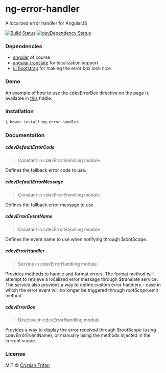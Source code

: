 # ng-error-handler

A localized error handler for AngularJS

[![Build Status](https://travis-ci.org/crissdev/ng-error-handler.svg?branch=master)](https://travis-ci.org/crissdev/ng-error-handler)
[![devDependency Status](https://david-dm.org/crissdev/ng-error-handler/dev-status.svg)](https://david-dm.org/crissdev/ng-error-handler#info=devDependencies)


### Dependencies

* [angular](https://angularjs.org/) of course
* [angular translate](http://angular-translate.github.io/) for localization support
* [ui bootstrap](http://angular-ui.github.io/bootstrap/) for making the error box look nice


### Demo

An example of how to use the cdevErrorBox directive on the page is available in [this](http://jsfiddle.net/cristian_trifan/9UqM9/) fiddle.


### Installation

```sh
$ bower install ng-error-handler
```


### Documentation

##### cdevDefaultErrorCode

> Constant in cdevErrorHandling module

Defines the fallback error code to use.

##### cdevDefaultErrorMessage

> Constant in cdevErrorHandling module

Defines the fallback error message to use.

##### cdevErrorEventName

> Constant in cdevErrorHandling module

Defines the event name to use when notifying through $rootScope.

##### cdevErrorHandler

> Service in cdevErrorHandling module

Provides methods to handle and format errors.
The format method will attempt to retrieve a localized error message through $translate service.
The service also provides a way to define custom error handlers - case in which the error event
will no longer be triggered through $rootScope.$emit method.

##### cdevErrorBox

> Directive in cdevErrorHandling module

Provides a way to display the error received through $rootScope (using cdevErrorEventName), or
manually using the methods injected in the current scope.


### License

MIT © [Cristian Trifan](http://crissdev.com)
